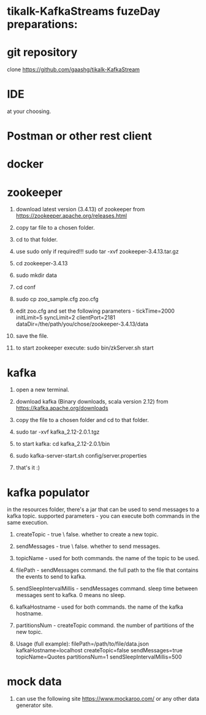 # tikalk-KafkaStreams fuzeDay preparations:


git repository
==============
clone https://github.com/gaashg/tikalk-KafkaStream

IDE
===
at your choosing.

Postman or other rest client
============================

docker
=====


zookeeper
=========
1. download latest version (3.4.13) of zookeeper from
https://zookeeper.apache.org/releases.html

2. copy tar file to a chosen folder.

3. cd to that folder. 

4. use sudo only if required!!!
sudo tar -xvf zookeeper-3.4.13.tar.gz

5. cd zookeeper-3.4.13

6. sudo mkdir data

7. cd conf

8. sudo cp zoo_sample.cfg zoo.cfg

9. edit zoo.cfg and set the following parameters -
tickTime=2000
initLimit=5
syncLimit=2
clientPort=2181
dataDir=/the/path/you/chose/zookeeper-3.4.13/data

10. save the file.

11. to start zookeeper execute:
sudo bin/zkServer.sh start


kafka
=====
1. open a new terminal.

2. download kafka (Binary downloads, scala version 2.12) from
https://kafka.apache.org/downloads

3. copy the file to a chosen folder and cd to that folder.

4. sudo tar -xvf kafka_2.12-2.0.1.tgz

5. to start kafka:
cd kafka_2.12-2.0.1/bin

6. sudo kafka-server-start.sh config/server.properties

7. that's it :)


kafka populator
===============
in the resources folder, there's a jar that can be used to send messages to a kafka topic.
supported parameters -
you can execute both commands in the same execution.
1. createTopic - true \ false. whether to create a new topic.
2. sendMessages - true \ false. whether to send messages.

3. topicName - used for both commands. the name of the topic to be used.
4. filePath - sendMessages command. the full path to the file that contains the events to send to kafka.
5. sendSleepIntervalMillis - sendMessages command. sleep time between messages sent to kafka. 0 means no sleep.

6. kafkaHostname - used for both commands. the name of the kafka hostname.
7. partitionsNum - createTopic command. the number of partitions of the new topic.

8. Usage (full example): filePath=/path/to/file/data.json kafkaHostname=localhost createTopic=false sendMessages=true topicName=Quotes partitionsNum=1 sendSleepIntervalMillis=500 


mock data
=========
1. can use the following site https://www.mockaroo.com/ or any other data generator site.

